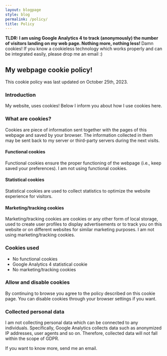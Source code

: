 ```yaml
---
layout: blogpage
style: blog
permalink: /policy/
title: Policy
---
```


<b>
TLDR: I am using Google Analytics 4 to track (anonymously) the number of visitors landing on my web page. Nothing more, nothing less! 
</b>
Damn cookies! If you know a cookieless technology which works properly and can be integrated easily, please drop me an email :)

## My webpage cookie policy!

This cookie policy was last updated on October 25th, 2023.

### Introduction

My website, uses cookies! Below I inform you about how I use cookies here.

### What are cookies?

Cookies are piece of information sent together with the pages of this webpage and saved by your browser. The information collected in them may be sent back to my server or third-party servers during the next visits.

#### Functional cookies

Functional cookies ensure the proper functioning of the webpage (i.e., keep saved your preferences). I am not using functional cookies.

#### Statistical cookies

Statistical cookies are used to collect statistics to optimize the website experience for visitors.

#### Marketing/tracking cookies

Marketing/tracking cookies are cookies or any other form of local storage, used to create user profiles to display advertisements or to track you on this website or on different websites for similar marketing purposes. I am not using marketing/tracking cookies.

### Cookies used

- No functional cookies
- Google Analytics 4 statistical cookie
- No marketing/tracking cookies

### Allow and disable cookies

By continuing to browse you agree to the policy described on this cookie page. You can disable cookies through your browser settings if you want.

### Collected personal data

I am not collecting personal data which can be connected to any individuals. 
Specifically, Google Analytics collects data such as anonymized IP addresses, user agents and so on.
Therefore, collected data will not fall within the scope of GDPR.

If you want to know more, send me an email.
